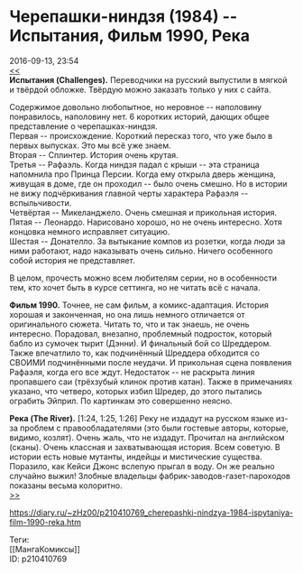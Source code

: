 Черепашки-ниндзя (1984) -- Испытания, Фильм 1990, Река
=======================================================

   
 2016-09-13, 23:54   
   [<<](Черепашки-ниндзя%20(1984)%20--%20Возвращение%20в%20Нью-Йорк)    
  **Испытания (Challenges).**  Переводчики на русский выпустили в мягкой и твёрдой обложке. Твёрдую можно заказать только у них с сайта.   
   
 Содержимое довольно любопытное, но неровное -- наполовину понравилось, наполовину нет. 6 коротких историй, дающих общее представление о черепашках-ниндзя.   
 Первая -- происхождение. Короткий пересказ того, что уже было в первых выпусках. Это мы всё уже знаем.   
 Вторая -- Сплинтер. История очень крутая.   
 Третья -- Рафаэль. Когда ниндзя падал с крыши -- эта страница напомнила про Принца Персии. Когда ему открыла дверь женщина, живущая в доме, где он проходил -- было очень смешно. Но в истории не вижу подчёркивания главной черты характера Рафаэля -- вспыльчивости.   
 Четвёртая -- Микеланджело. Очень смешная и прикольная история.   
 Пятая -- Леонардо. Нарисовано хорошо, но не очень интересно. Хотя концовка немного исправляет ситуацию.   
 Шестая -- Донателло. За вытыкание компов из розетки, когда люди за ними работают, надо наказывать очень сильно. Ничего особенного собой история не представляет.   
   
 В целом, прочесть можно всем любителям серии, но в особенности тем, кто хочет быть в курсе сеттинга, но не читать всё с начала.   
   
  **Фильм 1990.**  Точнее, не сам фильм, а комикс-адаптация. История хорошая и законченная, но она лишь немного отличается от оригинального сюжета. Читать то, что и так знаешь, не очень интересно. Порадовал, внезапно, проблемный подросток, который бабло из сумочек тырит (Дэнни). И финальный бой со Шреддером. Также впечатлило то, как подчинённый Шреддера обходится со СВОИМИ подчинёнными после неудачи. И прикольная сцена появления Рафаэля, когда его все ждут. Недостаток -- не раскрыта линия пропавшего саи (трёхзубый клинок против катан). Также в примечаниях указано, что четверо, которых избил Шредер, до этого пытались ограбить Эйприл. По картинкам это совершенно неясно.   
   
  **Река (The River).**  [1:24, 1:25, 1:26] Реку не издадут на русском языке из-за проблем с правообладателями (это были гостевые авторы, которые, видимо, козлят). Очень жаль, что не издадут. Прочитал на английском (сканы). Очень классная и захватывающая история. Всем советую. В истории есть новые мутанты, индейцы и мистические существа. Поразило, как Кейси Джонс вслепую прыгал в воду. Он же реально случайно выжил! Злобные владельцы фабрик-заводов-газет-пароходов показаны весьма колоритно.   
  [>>](Черепашки-ниндзя%20(1984)%20--%20переиздание%20в%20хардах,%20Оттенки%20серого,%20Война%20в%20городе)    
    
 <https://diary.ru/~zHz00/p210410769_cherepashki-nindzya-1984-ispytaniya-film-1990-reka.htm>   
   
 Теги:   
 [[МангаКомиксы]]   
 ID: p210410769